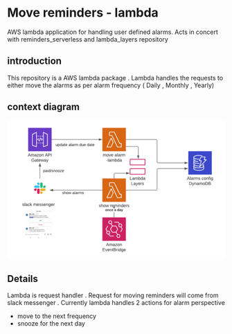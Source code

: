 # Move reminders - lambda
AWS lambda application for handling user defined alarms. Acts in concert with reminders_serverless and lambda_layers repository
## introduction 
This repository is a AWS lambda package . Lambda handles the requests to either move the alarms as per alarm frequency ( Daily , Monthly , Yearly)
## context diagram
![Context diagram](./alarm_system.png)
## Details 
Lambda is request handler . Request for moving reminders will come from slack messenger .
Currently lambda handles 2 actions for alarm perspective 
- move to the next frequency 
- snooze for the next day 
